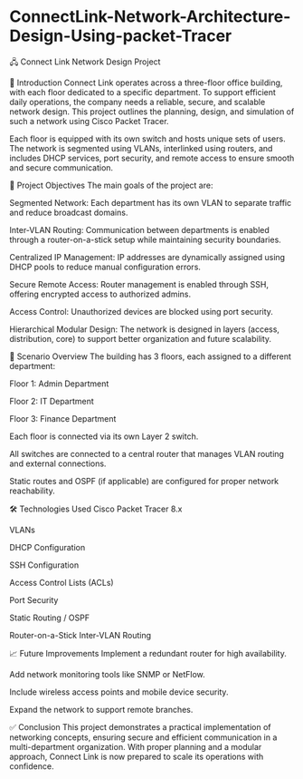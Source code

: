 # ConnectLink-Network-Architecture-Design-Using-packet-Tracer

🖧 Connect Link Network Design Project


📍 Introduction
Connect Link operates across a three-floor office building, with each floor dedicated to a specific department. To support efficient daily operations, the company needs a reliable, secure, and scalable network design. This project outlines the planning, design, and simulation of such a network using Cisco Packet Tracer.

Each floor is equipped with its own switch and hosts unique sets of users. The network is segmented using VLANs, interlinked using routers, and includes DHCP services, port security, and remote access to ensure smooth and secure communication.

🎯 Project Objectives
The main goals of the project are:

Segmented Network: Each department has its own VLAN to separate traffic and reduce broadcast domains.

Inter-VLAN Routing: Communication between departments is enabled through a router-on-a-stick setup while maintaining security boundaries.

Centralized IP Management: IP addresses are dynamically assigned using DHCP pools to reduce manual configuration errors.

Secure Remote Access: Router management is enabled through SSH, offering encrypted access to authorized admins.

Access Control: Unauthorized devices are blocked using port security.

Hierarchical Modular Design: The network is designed in layers (access, distribution, core) to support better organization and future scalability.

🧭 Scenario Overview
The building has 3 floors, each assigned to a different department:

Floor 1: Admin Department

Floor 2: IT Department

Floor 3: Finance Department

Each floor is connected via its own Layer 2 switch.

All switches are connected to a central router that manages VLAN routing and external connections.

Static routes and OSPF (if applicable) are configured for proper network reachability.

🛠️ Technologies Used
Cisco Packet Tracer 8.x

VLANs

DHCP Configuration

SSH Configuration

Access Control Lists (ACLs)

Port Security

Static Routing / OSPF

Router-on-a-Stick Inter-VLAN Routing


📈 Future Improvements
Implement a redundant router for high availability.

Add network monitoring tools like SNMP or NetFlow.

Include wireless access points and mobile device security.

Expand the network to support remote branches.

✅ Conclusion
This project demonstrates a practical implementation of networking concepts, ensuring secure and efficient communication in a multi-department organization. With proper planning and a modular approach, Connect Link is now prepared to scale its operations with confidence.

